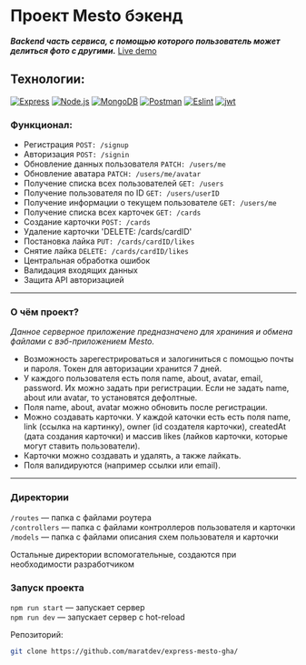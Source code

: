 # Проект Mesto бэкенд
 _***Backend часть сервиса, с помощью которого пользователь может делиться фото с другими.***_
 [Live demo](https://voredev.nomoredomains.xyz/)

## Технологии:
  <a href="https://expressjs.com/ru/" target="_blank" rel="noreferrer"><img src="https://img.shields.io/badge/-Express-090909?style=for-the-badge&logo=Express" alt="Express" /></a>
  <a href="https://nodejs.org/ru" target="_blank" rel="noreferrer"><img src="https://img.shields.io/badge/-Node.js-090909?style=for-the-badge&logo=Node.js" alt="Node.js" /></a>
  <a href="https://www.mongodb.com/" target="_blank" rel="noreferrer"><img src="https://img.shields.io/badge/-MongoDB-090909?style=for-the-badge&logo=MongoDB" alt="MongoDB" /></a>
  <a href="https://www.postman.com/" target="_blank" rel="noreferrer"><img src="https://img.shields.io/badge/-Postman-090909?style=for-the-badge&logo=Postman" alt="Postman" /></a>
  <a href="https://eslint.org/" target="_blank" rel="noreferrer"><img src="https://img.shields.io/badge/-Eslint-090909?style=for-the-badge&logo=Eslint&logoColor=blue" alt="Eslint" /></a>
  <a href="https://jwt.io/" target="_blank" rel="noreferrer"><img src="https://img.shields.io/badge/-Jsonwebtokens-090909?style=for-the-badge&logo=json-web-tokens&logoColor=d63aff" alt="jwt" /></a>

### Функционал:

+ Регистрация  `POST: /signup`
+ Авторизация `POST: /signin`
+ Обновление данных пользователя `PATCH: /users/me`
+ Обновление аватара `PATCH: /users/me/avatar`
+ Получение списка всех пользователей `GET: /users`
+ Получение пользователя по ID `GET: /users/userID`
+ Получение информации о текущем пользователе `GET: /users/me`
+ Получение списка всех карточек `GET: /cards`
+ Создание карточки `POST: /cards`
+ Удаление карточки 'DELETE: /cards/cardID'
+ Постановка лайка `PUT: /cards/cardID/likes`
+ Снятие лайка `DELETE: /cards/cardID/likes`
+ Центральная обработка ошибок
+ Валидация входящих данных
+ Защита API авторизацией
------
### О чём проект?

*Данное серверное приложение предназначено для храниния и обмена файлами с вэб-приложением Mesto.*

* Возможность зарегестрироваться и залогиниться с помощью почты и пароля. Токен для авторизации хранится 7 дней.
* У каждого пользователя есть поля name, about, avatar, email, password. Их можно задать при регистрации. Если не задать name, about или avatar, то установятся дефолтные.
* Поля name, about, avatar можно обновить после регистрации.
* Можно создавать карточки. У каждой каточки есть есть поля name, link (ссылка на картинку), owner (id создателя карточки), createdAt (дата создания карточки) и массив likes (лайков карточки, которые могут ставить пользователи).
* Карточки можно создавать и удалять, а также лайкать.
* Поля валидируются (например ссылки или email).
------
### Директории

`/routes` — папка с файлами роутера  
`/controllers` — папка с файлами контроллеров пользователя и карточки   
`/models` — папка с файлами описания схем пользователя и карточки

Остальные директории вспомогательные, создаются при необходимости разработчиком

### Запуск проекта

`npm run start` — запускает сервер   
`npm run dev` — запускает сервер с hot-reload


Репозиторий:

```bash
git clone https://github.com/maratdev/express-mesto-gha/
```
